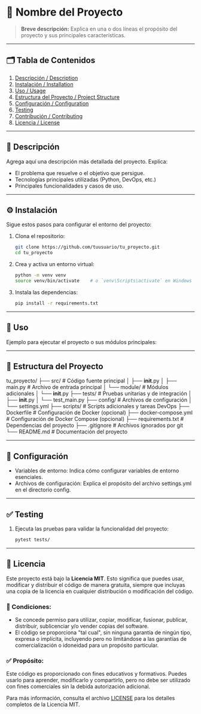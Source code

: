 # 📌 Nombre del Proyecto

> **Breve descripción:** Explica en una o dos líneas el propósito del proyecto y sus principales características.  

---

## 🗂️ Tabla de Contenidos
1. [Descripción / Description](#descripción--description)
2. [Instalación / Installation](#instalación--installation)
3. [Uso / Usage](#uso--usage)
4. [Estructura del Proyecto / Project Structure](#estructura-del-proyecto--project-structure)
5. [Configuración / Configuration](#configuración--configuration)
6. [Testing](#testing)
7. [Contribución / Contributing](#contribución--contributing)
8. [Licencia / License](#licencia--license)

---

## 📝 Descripción

Agrega aquí una descripción más detallada del proyecto. Explica:  
- El problema que resuelve o el objetivo que persigue.  
- Tecnologías principales utilizadas (Python, DevOps, etc.)  
- Principales funcionalidades y casos de uso.

---

## ⚙️ Instalación

Sigue estos pasos para configurar el entorno del proyecto:

1. Clona el repositorio:
   ```bash
   git clone https://github.com/tuusuario/tu_proyecto.git
   cd tu_proyecto
2. Crea y activa un entorno virtual:
   ```bash
   python -m venv venv
   source venv/bin/activate    # o `venv\Scripts\activate` en Windows
3. Instala las dependencias:
   ```bash
   pip install -r requirements.txt

---

## 🚀 Uso

Ejemplo para ejecutar el proyecto o sus módulos principales:

---

## 📁 Estructura del Proyecto

tu_proyecto/
├── src/                     # Código fuente principal
│   ├── __init__.py
│   ├── main.py              # Archivo de entrada principal
│   └── module/              # Módulos adicionales
│       └── __init__.py
├── tests/                   # Pruebas unitarias y de integración
│   ├── __init__.py
│   └── test_main.py
├── config/                  # Archivos de configuración
│   └── settings.yml
├── scripts/                 # Scripts adicionales y tareas DevOps
├── Dockerfile               # Configuración de Docker (opcional)
├── docker-compose.yml       # Configuración de Docker Compose (opcional)
├── requirements.txt         # Dependencias del proyecto
├── .gitignore               # Archivos ignorados por git
└── README.md                # Documentación del proyecto

---

## 🔧 Configuración

* Variables de entorno: Indica cómo configurar variables de entorno esenciales.
* Archivos de configuración: Explica el propósito del archivo settings.yml en el directorio config.

---

## ✅ Testing

1. Ejecuta las pruebas para validar la funcionalidad del proyecto:
   ```bash
   pytest tests/

---

## 📄 Licencia

Este proyecto está bajo la **Licencia MIT**. Esto significa que puedes usar, modificar y distribuir el código de manera gratuita, siempre que incluyas una copia de la licencia en cualquier distribución o modificación del código. 

### 📝 Condiciones:
- Se concede permiso para utilizar, copiar, modificar, fusionar, publicar, distribuir, sublicenciar y/o vender copias del software.
- El código se proporciona "tal cual", sin ninguna garantía de ningún tipo, expresa o implícita, incluyendo pero no limitándose a las garantías de comercialización o idoneidad para un propósito particular.

### ✅ Propósito:
Este código es proporcionado con fines educativos y formativos. Puedes usarlo para aprender, modificarlo y compartirlo, pero no debe ser utilizado con fines comerciales sin la debida autorización adicional.

Para más información, consulta el archivo [LICENSE](LICENSE) para los detalles completos de la Licencia MIT.